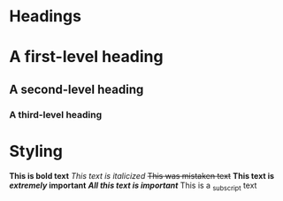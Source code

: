 # Headings 
# A first-level heading
## A second-level heading
### A third-level heading

# Styling
**This is bold text**
_This text is italicized_
~~This was mistaken text~~
**This text is _extremely_ important**
***All this text is important***
This is a <sub>subscript</sub> text
